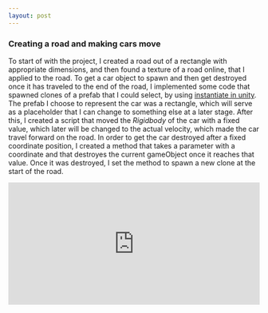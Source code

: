 ```yaml
---
layout: post
---
```



### Creating a road and making cars move

To start of with the project, I created a road out of a rectangle with appropriate dimensions, and then found a texture of a road online, that I applied to the road.
To get a car object to spawn and then get destroyed once it has traveled to the end of the road, I implemented some code that spawned clones of a prefab that I could select, by using [instantiate in unity](https://docs.unity3d.com/ScriptReference/Object.Instantiate.html). The prefab I choose to represent the car was a rectangle, which will serve as a placeholder that I can change to something else at a later stage. After this, I created a script that moved the *Rigidbody* of the car with a fixed value, which later will be changed to the actual velocity, which made the car travel forward on the road. In order to get the car destroyed after a fixed coordinate position, I created a method that takes a parameter with a coordinate and that destroyes the current gameObject once it reaches that value. Once it was destroyed, I set the method to spawn a new clone at the start of the road.

<div style="height: 0; padding-bottom: calc(48.58%); position:relative; width: 100%;"><iframe allow="autoplay; gyroscope;" allowfullscreen height="100%" referrerpolicy="strict-origin" src="https://www.kapwing.com/e/603a9e95a20c420119a91fb0" style="border:0; height:100%; left:0; overflow:hidden; position:absolute; top:0; width:100%" title="Embedded content made on Kapwing" width="100%"></iframe></div><p style="font-size: 12px; text-align: right;"><a href="https://www.kapwing.com/videos/603a9e95a20c420119a91fb0" target="_blank" rel="noopener noreferrer"></a></p>
